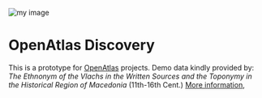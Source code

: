 ![my image](/OpenAtlas_Logo.svg)

# OpenAtlas Discovery

This is a prototype for [OpenAtlas](https://openatlas.eu/) projects. Demo data kindly provided by: *The Ethnonym of the Vlachs in the Written Sources and the Toponymy in the Historical Region of Macedonia* (11th-16th Cent.) [More information](http://dpp.oeaw.ac.at/index.php?seite=CaseStudies&amp;submenu=skopje),
